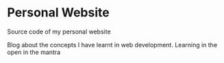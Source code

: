 # Personal Website

Source code of my personal website

Blog about the concepts I have learnt in web development.
Learning in the open in the mantra
